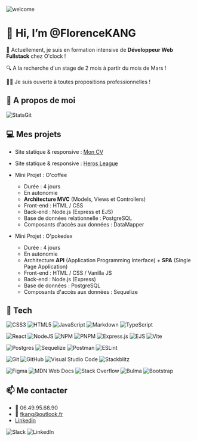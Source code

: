 ![welcome](https://github.com/user-attachments/assets/92c8f776-f8ca-4a13-84af-cd693fdbedf9)

# 👋 Hi, I’m @FlorenceKANG

📖 Actuellement, je suis en formation intensive de **Développeur Web Fullstack** chez O'clock ! 

🔍 A la recherche d'un stage de 2 mois à partir du mois de Mars !

🏃‍♀️ Je suis ouverte à toutes propositions professionnelles !

## 👀 A propos de moi

![StatsGit](https://github-readme-stats.vercel.app/api?username=FlorenceKANG&show_icons=true&theme=buefy&hide=stars,issues&rank_icon=github)

## 💻 Mes projets

- Site statique & responsive : [Mon CV](https://florencekang.github.io/Projet-CV/)
- Site statique & responsive : [Heros League](https://effective-adventure-2knwolq.pages.github.io/)

- Mini Projet : O'coffee
    - Durée : 4 jours
    - En autonomie
    - **Architecture MVC** (Models, Views et Controllers)
    - Front-end : HTML / CSS
    - Back-end : Node.js (Express et EJS)
    - Base de données relationnelle : PostgreSQL
    - Composants d'accès aux données : DataMapper
  
- Mini Projet : O'pokedex
    - Durée : 4 jours
    - En autonomie
    - Architecture **API** (Application Programming Interface) + **SPA** (Single Page Application)
    - Front-end : HTML / CSS / Vanilla JS
    - Back-end : Node.js (Express)
    - Base de données : PostgreSQL
    - Composants d'accès aux données : Sequelize


## 🧰 Tech
![CSS3](https://img.shields.io/badge/css3-%231572B6.svg?style=for-the-badge&logo=css3&logoColor=white)
![HTML5](https://img.shields.io/badge/html5-%23E34F26.svg?style=for-the-badge&logo=html5&logoColor=white)
![JavaScript](https://img.shields.io/badge/javascript-%23323330.svg?style=for-the-badge&logo=javascript&logoColor=%23F7DF1E)
![Markdown](https://img.shields.io/badge/markdown-%23000000.svg?style=for-the-badge&logo=markdown&logoColor=white)
![TypeScript](https://img.shields.io/badge/typescript-%23007ACC.svg?style=for-the-badge&logo=typescript&logoColor=white)

![React](https://img.shields.io/badge/react-%2320232a.svg?style=for-the-badge&logo=react&logoColor=%2361DAFB)
![NodeJS](https://img.shields.io/badge/node.js-6DA55F?style=for-the-badge&logo=node.js&logoColor=white)
![NPM](https://img.shields.io/badge/NPM-%23CB3837.svg?style=for-the-badge&logo=npm&logoColor=white)
![PNPM](https://img.shields.io/badge/pnpm-%234a4a4a.svg?style=for-the-badge&logo=pnpm&logoColor=f69220)
![Express.js](https://img.shields.io/badge/express.js-%23404d59.svg?style=for-the-badge&logo=express&logoColor=%2361DAFB)
![EJS](https://img.shields.io/badge/ejs-%23B4CA65.svg?style=for-the-badge&logo=ejs&logoColor=black)
![Vite](https://img.shields.io/badge/vite-%23646CFF.svg?style=for-the-badge&logo=vite&logoColor=white)

![Postgres](https://img.shields.io/badge/postgres-%23316192.svg?style=for-the-badge&logo=postgresql&logoColor=white)
![Sequelize](https://img.shields.io/badge/Sequelize-52B0E7?style=for-the-badge&logo=Sequelize&logoColor=white)
![Postman](https://img.shields.io/badge/Postman-FF6C37?style=for-the-badge&logo=postman&logoColor=white)
![ESLint](https://img.shields.io/badge/ESLint-4B3263?style=for-the-badge&logo=eslint&logoColor=white)

![Git](https://img.shields.io/badge/git-%23F05033.svg?style=for-the-badge&logo=git&logoColor=white)
![GitHub](https://img.shields.io/badge/github-%23121011.svg?style=for-the-badge&logo=github&logoColor=white)
![Visual Studio Code](https://img.shields.io/badge/Visual%20Studio%20Code-0078d7.svg?style=for-the-badge&logo=visual-studio-code&logoColor=white)
![Stackblitz](https://img.shields.io/badge/Stackblitz-fff?style=for-the-badge&logo=Stackblitz&logoColor=1389FD)

![Figma](https://img.shields.io/badge/figma-%23F24E1E.svg?style=for-the-badge&logo=figma&logoColor=white)
![MDN Web Docs](https://img.shields.io/badge/MDN_Web_Docs-black?style=for-the-badge&logo=mdnwebdocs&logoColor=white)
![Stack Overflow](https://img.shields.io/badge/-Stackoverflow-FE7A16?style=for-the-badge&logo=stack-overflow&logoColor=white)
![Bulma](https://img.shields.io/badge/bulma-00D0B1?style=for-the-badge&logo=bulma&logoColor=white)
![Bootstrap](https://img.shields.io/badge/bootstrap-%238511FA.svg?style=for-the-badge&logo=bootstrap&logoColor=white)

## 📫 Me contacter

- 📱 06.49.95.68.90
- 📧 fkang@outlook.fr
- [Linkedin](https://www.linkedin.com/in/florence-kang-425751194)

![Slack](https://img.shields.io/badge/Slack-4A154B?style=for-the-badge&logo=slack&logoColor=white)
![LinkedIn](https://img.shields.io/badge/linkedin-%230077B5.svg?style=for-the-badge&logo=linkedin&logoColor=white)

<!---
FlorenceKANG/FlorenceKANG is a ✨ special ✨ repository because its `README.md` (this file) appears on your GitHub profile.
You can click the Preview link to take a look at your changes.
--->
